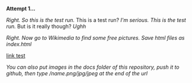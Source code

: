 **Attempt 1...**

*Right. So this is the test run.*
This is a test run?
*I'm serious. This is the test run.*
But is it really though?
*Ughh*

*Right. Now go to Wikimedia to find some free pictures.*
*Save html files as index.html*

[link test](https://www.google.com)

*You can also put images in the docs folder of this repository, push it to github, then type /name.png/jpg/jpeg at the end of the url*